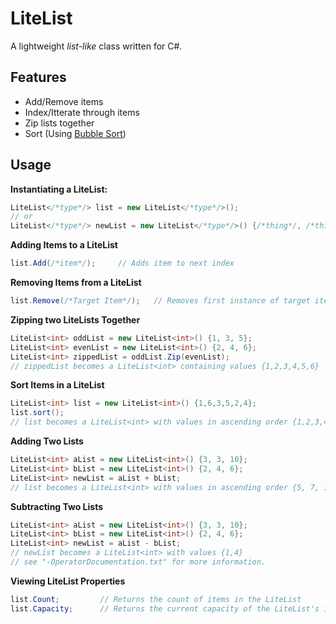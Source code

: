 # LiteList
A lightweight *list-like* class written for C#.


## Features
* Add/Remove items
* Index/Itterate through items
* Zip lists together
* Sort (Using [Bubble Sort](https://en.wikipedia.org/wiki/Bubble_sort))

## Usage
**Instantiating a LiteList:**
```csharp
LiteList</*type*/> list = new LiteList</*type*/>();  
// or
LiteList</*type*/> newList = new LiteList</*type*/>() {/*thing*/, /*thing*/, /*thing*/}
```

**Adding Items to a LiteList**
```csharp
list.Add(/*item*/);     // Adds item to next index
```

**Removing Items from a LiteList**
```csharp
list.Remove(/*Target Item*/);   // Removes first instance of target item from list
```

**Zipping two LiteLists Together**
```csharp
LiteList<int> oddList = new LiteList<int>() {1, 3, 5};
LiteList<int> evenList = new LiteList<int>() {2, 4, 6};
LiteList<int> zippedList = oddList.Zip(evenList);  
// zippedList becomes a LiteList<int> containing values {1,2,3,4,5,6}
```

**Sort Items in a LiteList**
```csharp
LiteList<int> list = new LiteList<int>() {1,6,3,5,2,4};
list.sort();
// list becomes a LiteList<int> with values in ascending order {1,2,3,4,5,6}
```

**Adding Two Lists**
```csharp
LiteList<int> aList = new LiteList<int>() {3, 3, 10};
LiteList<int> bList = new LiteList<int>() {2, 4, 6};
LiteList<int> newList = aList + bList;
// list becomes a LiteList<int> with values in ascending order {5, 7, 16}
```

**Subtracting Two Lists**
```csharp
LiteList<int> aList = new LiteList<int>() {3, 3, 10};
LiteList<int> bList = new LiteList<int>() {2, 4, 6};
LiteList<int> newList = aList - bList;
// newList becomes a LiteList<int> with values {1,4}
// see "-OperatorDocumentation.txt" for more information.
```

**Viewing LiteList Properties**
```csharp
list.Count;         // Returns the count of items in the LiteList
list.Capacity;      // Returns the current capacity of the LiteList's internal array